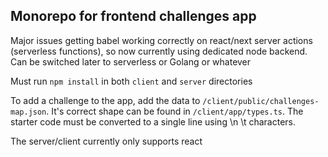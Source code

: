 ## Monorepo for frontend challenges app

Major issues getting babel working correctly on react/next server actions (serverless functions), so now currently using dedicated node backend. Can be switched later to serverless or Golang or whatever

Must run `npm install` in both `client` and `server` directories

To add a challenge to the app, add the data to `/client/public/challenges-map.json`. It's correct shape can be found in `/client/app/types.ts`. The starter code must be converted to a single line using \n \t characters.

The server/client currently only supports react
